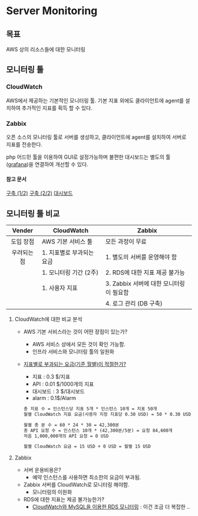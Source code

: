 # Server Monitoring

## 목표

AWS 상의 리소스들에 대한 모니터링

## 모니터링 툴

### CloudWatch

AWS에서 제공하는 기본적인 모니터링 툴. 기본 지표 외에도 클라이언트에 agent를 설치하여 추가적인 지표를 획득 할 수 있다.

### Zabbix

오픈 소스의 모니터링 툴로 서버를 생성하고, 클라이언트에 agent를 설치하여 서버로 지표를 전송한다.

php 어드민 툴을 이용하여 GUI로 설정가능하며 불편한 대시보드는 별도의 툴([grafana](https://grafana.com/))을 연결하여 개선할 수 있다.

#### 참고 문서

[구축 (1/2)](https://steven-life-1991.tistory.com/35)
[구축 (2/2)](https://steven-life-1991.tistory.com/36)
[대시보드](https://heesy.tistory.com/60)

## 모니터링 툴 비교

| Vender | CloudWatch      | Zabbix                     |
| :----: | --------------- | -------------------------- |
| 도입 장점  | AWS 기본 서비스 툴    | 모든 과정이 무료                  |
| 우려되는 점 | 1. 지표별로 부과되는 요금 | 1. 별도의 서버를 운영해야 함          |
|        | 1. 모니터링 기간 (2주) | 2. RDS에 대한 지표 제공 불가능       |
|        | 1. 사용자 지표       | 3. Zabbix 서버에 대한 모니터링이 필요함 |
|        |                 | 4. 로그 관리 (DB 구축)           |

1. CloudWatch에 대한 비교 분석

   - AWS 기본 서비스라는 것이 어떤 장점이 있는가?
       - AWS 서비스 상에서 모든 것이 확인 가능함.
       - 인프라 서비스와 모니터링 툴의 일원화
   - [지표별로 부과되는 요금(기준 월별)이 적절한가?](https://aws.amazon.com/ko/cloudwatch/pricing/)
        - 지표 : 0.3 $/지표
        - API : 0.01 $/1000개의 지표
        - 대시보드 : 3 $/대시보드
        - alarm : 0.1$/Alarm

        ```txt
        총 지표 수 = 인스턴스당 지표 5개 * 인스턴스 10개 = 지표 50개
        월별 CloudWatch 지표 요금(사용자 지정 지표당 0.30 USD) = 50 * 0.30 USD = 15 USD

        월별 총 분 수 = 60 * 24 * 30 = 42,300분
        총 API 요청 수 = 인스턴스 10개 * (42,300분/5분) = 요청 84,600개
        처음 1,000,000개의 API 요청 = 0 USD

        월별 CloudWatch 요금 = 15 USD + 0 USD = 월별 15 USD
        ```

2. Zabbix

   - 서버 운용비용은?
       - 예약 인스턴스를 사용하면 최소한의 요금이 부과됨.
   - Zabbix 서버를 CloudWatch로 모니터링 해야함.
       - 모니터링의 이원화
   - RDS에 대한 지표는 제공 불가능한가?
       - [CloudWatch와 MySQL을 이용한 RDS 모니터링](https://www.joinc.co.kr/w/Site/QOS/Monitering_Tool/zabbix/RDSMonitoring) : 이건 조금 더 복잡한 ..
